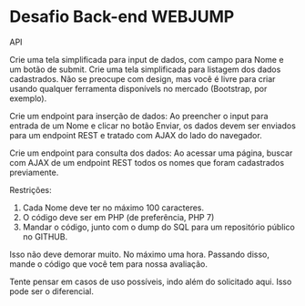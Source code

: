 
Desafio Back-end WEBJUMP
==========================

API


Crie uma tela simplificada para input de dados, com campo para Nome e um botão de submit.
Crie uma tela simplificada para listagem dos dados cadastrados.
Não se preocupe com design, mas você é livre para criar usando qualquer ferramenta disponívels no mercado (Bootstrap, por exemplo).

Crie um endpoint para inserção de dados:
Ao preencher o input para entrada de um Nome e clicar no botão Enviar, os dados devem ser enviados para um endpoint REST e tratado com AJAX do lado do navegador.

Crie um endpoint para consulta dos dados:
Ao acessar uma página, buscar com AJAX de um endpoint REST todos os nomes que foram cadastrados previamente.

Restrições:

1) Cada Nome deve ter no máximo 100 caracteres.
2) O código deve ser em PHP (de preferência, PHP 7)
3) Mandar o código, junto com o dump do SQL para um repositório público no GITHUB.

Isso não deve demorar muito. No máximo uma hora. Passando disso, mande o código que você tem para nossa avaliação.

Tente pensar em casos de uso possíveis, indo além do solicitado aqui. Isso pode ser o diferencial.